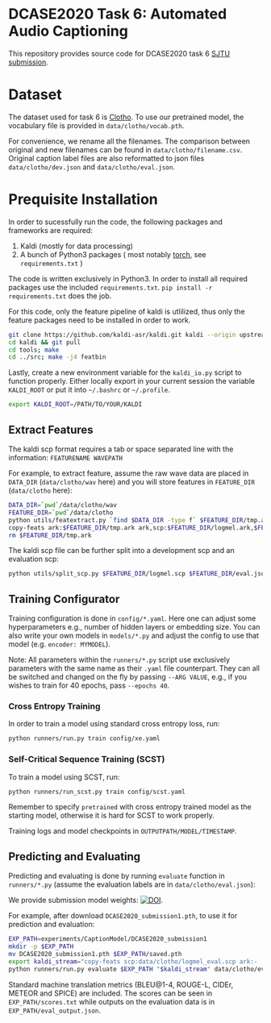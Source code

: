 # DCASE2020 Task 6: Automated Audio Captioning

This repository provides source code for DCASE2020 task 6 [SJTU submission](http://dcase.community/documents/challenge2020/technical_reports/DCASE2020_Xu_43_t6.pdf).

# Dataset

The dataset used for task 6 is [Clotho](https://arxiv.org/abs/1910.09387). To use our pretrained model, the vocabulary file is provided in `data/clotho/vocab.pth`.

For convenience, we rename all the filenames. The comparison between original and new filenames can be found in `data/clotho/filename.csv`. Original caption label files are also reformatted to json files `data/clotho/dev.json` and `data/clotho/eval.json`.


# Prequisite Installation

In order to sucessfully run the code, the following packages and frameworks are required:

1. Kaldi (mostly for data processing)
2. A bunch of Python3 packages ( most notably [torch](https://pytorch.org/), see `requirements.txt` )

The code is written exclusively in Python3. In order to install all required packages use the included `requirements.txt`. `pip install -r requirements.txt` does the job.

For this code, only the feature pipeline of kaldi is utlilized, thus only the feature packages need to be installed in order to work.

```bash
git clone https://github.com/kaldi-asr/kaldi.git kaldi --origin upstream
cd kaldi && git pull
cd tools; make
cd ../src; make -j4 featbin
```

Lastly, create a new environment variable for the `kaldi_io.py` script to function properly. Either locally export in your current session the variable `KALDI_ROOT` or put it into `~/.bashrc` or `~/.profile`.

```bash
export KALDI_ROOT=/PATH/TO/YOUR/KALDI
```

## Extract Features

The kaldi scp format requires a tab or space separated line with the information: `FEATURENAME WAVEPATH`

For example, to extract feature, assume the raw wave data are placed in `DATA_DIR` (`data/clotho/wav` here) and you will store features in `FEATURE_DIR` (`data/clotho` here):

```bash
DATA_DIR=`pwd`/data/clotho/wav
FEATURE_DIR=`pwd`/data/clotho
python utils/featextract.py `find $DATA_DIR -type f` $FEATURE_DIR/tmp.ark mfcc -win_length 1764 -hop_length 882
copy-feats ark:$FEATURE_DIR/tmp.ark ark,scp:$FEATURE_DIR/logmel.ark,$FEATURE_DIR/logmel.scp
rm $FEATURE_DIR/tmp.ark
```

The kaldi scp file can be further split into a development scp and an evaluation scp:
```bash
python utils/split_scp.py $FEATURE_DIR/logmel.scp $FEATURE_DIR/eval.json
```

## Training Configurator

Training configuration is done in `config/*.yaml`. Here one can adjust some hyperparameters e.g., number of hidden layers or embedding size. You can also write your own models in `models/*.py` and adjust the config to use that model (e.g. `encoder: MYMODEL`). 

Note: All parameters within the `runners/*.py` script use exclusively parameters with the same name as their `.yaml` file counterpart. They can all be switched and changed on the fly by passing `--ARG VALUE`, e.g., if you wishes to train for 40 epochs, pass `--epochs 40`.


### Cross Entropy Training

In order to train a model using standard cross entropy loss, run:

```bash
python runners/run.py train config/xe.yaml
```

### Self-Critical Sequence Training (SCST)

To train a model using SCST, run:

```bash
python runners/run_scst.py train config/scst.yaml
```

Remember to specify `pretrained` with cross entropy trained model as the starting model, otherwise it is hard for SCST to work properly.

Training logs and model checkpoints in `OUTPUTPATH/MODEL/TIMESTAMP`.

## Predicting and Evaluating

Predicting and evaluating is done by running `evaluate` function in `runners/*.py` (assume the evaluation labels are in `data/clotho/eval.json`):

We provide submission model weights: [![DOI](https://zenodo.org/badge/DOI/10.5281/zenodo.4013181.svg)](https://doi.org/10.5281/zenodo.4013181).

For example, after download `DCASE2020_submission1.pth`, to use it for prediction and evaluation:
```bash
EXP_PATH=experiments/CaptionModel/DCASE2020_submission1
mkdir -p $EXP_PATH
mv DCASE2020_submission1.pth $EXP_PATH/saved.pth
export kaldi_stream="copy-feats scp:data/clotho/logmel_eval.scp ark:- |"
python runners/run.py evaluate $EXP_PATH "$kaldi_stream" data/clotho/eval.json
```

Standard machine translation metrics (BLEU@1-4, ROUGE-L, CIDEr, METEOR and SPICE) are included. The scores can be seen in `EXP_PATH/scores.txt` while outputs on the evaluation data is in `EXP_PATH/eval_output.json`.




